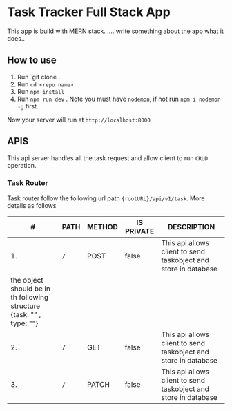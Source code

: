 # Task Tracker Full Stack App

This app is build with MERN stack.
.... write something about the app what it does..

## How to use

1. Run `git clone <put git path>.
2. Run `cd <repo name>`
3. Run `npm install`
4. Run `npm run dev` . Note you must have `nodemon`, if not run `npm i nodemon -g` first.

Now your server will run at `http://localhost:8000`

## APIS

This api server handles all the task request and allow client to run `CRUD`
operation.

### Task Router

Task router follow the following url path `{rootURL}/api/v1/task`. More details as follows

| #                                                                    | PATH | METHOD | IS PRIVATE | DESCRIPTION                                                     |
| -------------------------------------------------------------------- | ---- | ------ | ---------- | --------------------------------------------------------------- |
| 1.                                                                   | `/`  | POST   | false      | This api allows client to send taskobject and store in database |
| the object should be in th following structure {task: "" , type: ""} |
| 2.                                                                   | `/`  | GET    | false      | This api allows client to send taskobject and store in database |
| 3.                                                                   | `/`  | PATCH  | false      | This api allows client to send taskobject and store in database |
